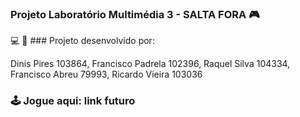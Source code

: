  ### Projeto Laboratório Multimédia 3 - SALTA FORA :video_game:

:computer: :dart: ### Projeto desenvolvido por: 

Dinis Pires 103864, Francisco Padrela 102396, Raquel Silva 104334, Francisco Abreu 79993, Ricardo Vieira 103036


### :joystick: Jogue aqui: link futuro
